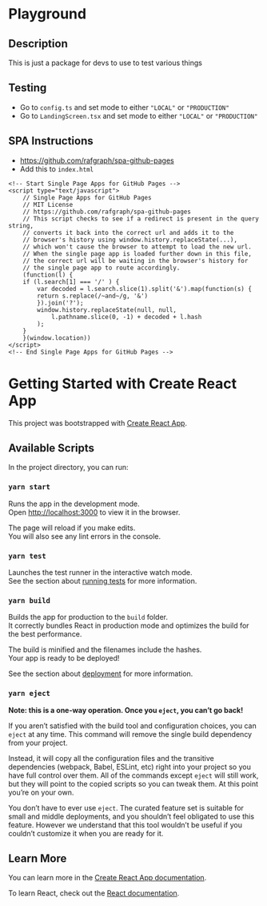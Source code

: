 # Playground

## Description
This is just a package for devs to use to test various things



## Testing
- Go to `config.ts` and set mode to either `"LOCAL"` or `"PRODUCTION"`
- Go to `LandingScreen.tsx` and set mode to either `"LOCAL"` or `"PRODUCTION"`

## SPA Instructions
- https://github.com/rafgraph/spa-github-pages
- Add this to `index.html`
```
<!-- Start Single Page Apps for GitHub Pages -->
<script type="text/javascript">
    // Single Page Apps for GitHub Pages
    // MIT License
    // https://github.com/rafgraph/spa-github-pages
    // This script checks to see if a redirect is present in the query string,
    // converts it back into the correct url and adds it to the
    // browser's history using window.history.replaceState(...),
    // which won't cause the browser to attempt to load the new url.
    // When the single page app is loaded further down in this file,
    // the correct url will be waiting in the browser's history for
    // the single page app to route accordingly.
    (function(l) {
    if (l.search[1] === '/' ) {
        var decoded = l.search.slice(1).split('&').map(function(s) { 
        return s.replace(/~and~/g, '&')
        }).join('?');
        window.history.replaceState(null, null,
            l.pathname.slice(0, -1) + decoded + l.hash
        );
    }
    }(window.location))
</script>
<!-- End Single Page Apps for GitHub Pages -->
```




# Getting Started with Create React App

This project was bootstrapped with [Create React App](https://github.com/facebook/create-react-app).

## Available Scripts

In the project directory, you can run:

### `yarn start`

Runs the app in the development mode.\
Open [http://localhost:3000](http://localhost:3000) to view it in the browser.

The page will reload if you make edits.\
You will also see any lint errors in the console.

### `yarn test`

Launches the test runner in the interactive watch mode.\
See the section about [running tests](https://facebook.github.io/create-react-app/docs/running-tests) for more information.

### `yarn build`

Builds the app for production to the `build` folder.\
It correctly bundles React in production mode and optimizes the build for the best performance.

The build is minified and the filenames include the hashes.\
Your app is ready to be deployed!

See the section about [deployment](https://facebook.github.io/create-react-app/docs/deployment) for more information.

### `yarn eject`

**Note: this is a one-way operation. Once you `eject`, you can’t go back!**

If you aren’t satisfied with the build tool and configuration choices, you can `eject` at any time. This command will remove the single build dependency from your project.

Instead, it will copy all the configuration files and the transitive dependencies (webpack, Babel, ESLint, etc) right into your project so you have full control over them. All of the commands except `eject` will still work, but they will point to the copied scripts so you can tweak them. At this point you’re on your own.

You don’t have to ever use `eject`. The curated feature set is suitable for small and middle deployments, and you shouldn’t feel obligated to use this feature. However we understand that this tool wouldn’t be useful if you couldn’t customize it when you are ready for it.

## Learn More

You can learn more in the [Create React App documentation](https://facebook.github.io/create-react-app/docs/getting-started).

To learn React, check out the [React documentation](https://reactjs.org/).
